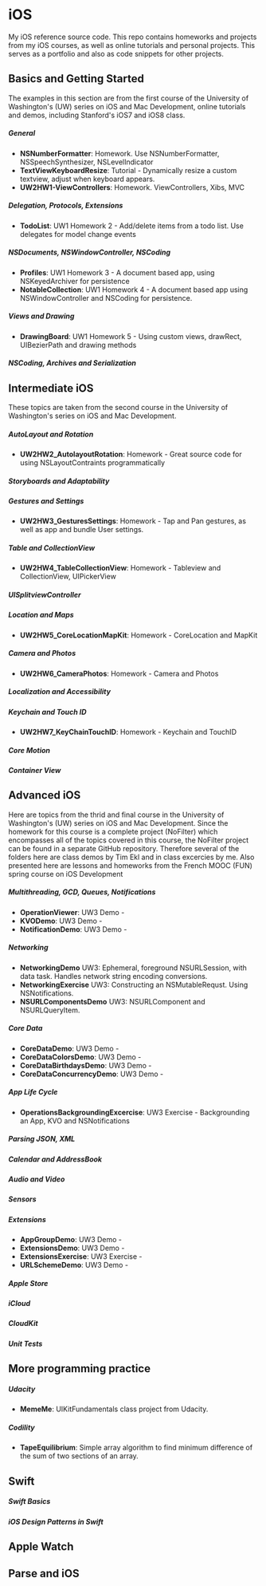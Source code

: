 # iOS
My iOS reference source code. This repo contains homeworks and projects from my iOS courses, as well as online tutorials and personal projects. This serves as a portfolio and also as code snippets for other projects. 

## Basics and Getting Started
The examples in this section are from the first course of the University of Washington's (UW) series on iOS and Mac Development, online tutorials and demos, including Stanford's iOS7 and iOS8 class.

##### General
- **NSNumberFormatter**: Homework. Use NSNumberFormatter, NSSpeechSynthesizer, NSLevelIndicator
- **TextViewKeyboardResize**: Tutorial - Dynamically resize a custom textview, adjust when keyboard appears.
- **UW2HW1-ViewControllers**: Homework. ViewControllers, Xibs, MVC

##### Delegation, Protocols, Extensions
- **TodoList**: UW1 Homework 2 - Add/delete items from a todo list. Use delegates for model change events

##### NSDocuments, NSWindowController, NSCoding
- **Profiles**: UW1 Homework 3 - A document based app, using NSKeyedArchiver for persistence
- **NotableCollection**: UW1 Homework 4 - A document based app using NSWindowController and NSCoding for persistence.

##### Views and Drawing
- **DrawingBoard**: UW1 Homework 5 - Using custom views, drawRect, UIBezierPath and drawing methods

##### NSCoding, Archives and Serialization

## Intermediate iOS
These topics are taken from the second course in the University of Washington's series on iOS and Mac Development.

##### AutoLayout and Rotation
- **UW2HW2_AutolayoutRotation**: Homework - Great source code for using NSLayoutContraints programmatically

##### Storyboards and Adaptability

##### Gestures and Settings
- **UW2HW3_GesturesSettings**: Homework - Tap and Pan gestures, as well as app and bundle User settings.

##### Table and CollectionView
- **UW2HW4_TableCollectionView**: Homework - Tableview and CollectionView, UIPickerView

##### UISplitviewController
##### Location and Maps
- **UW2HW5_CoreLocationMapKit**: Homework - CoreLocation and MapKit

##### Camera and Photos
- **UW2HW6_CameraPhotos**: Homework - Camera and Photos

##### Localization and Accessibility

##### Keychain and Touch ID
- **UW2HW7_KeyChainTouchID**: Homework - Keychain and TouchID

##### Core Motion

##### Container View

## Advanced iOS
Here are topics from the thrid and final course in the University of Washington's (UW) series on iOS and Mac Development. Since the homework for this course is a complete project (NoFilter) which encompasses all of the topics covered in this course, the NoFilter project can be found in a separate GitHub repository. Therefore several of the folders here are class demos by Tim Ekl and in class excercies by me. Also presented here are lessons and homeworks from the French MOOC (FUN) spring course on iOS Development

##### Multithreading, GCD, Queues, Notifications
- **OperationViewer**: UW3 Demo - 
- **KVODemo**: UW3 Demo - 
- **NotificationDemo**: UW3 Demo - 

##### Networking
- **NetworkingDemo** UW3: Ephemeral, foreground NSURLSession, with data task. Handles network string encoding conversions.
- **NetworkingExercise** UW3: Constructing an NSMutableRequst. Using NSNotifications.
- **NSURLComponentsDemo** UW3: NSURLComponent and NSURLQueryItem.

##### Core Data
- **CoreDataDemo**: UW3 Demo - 
- **CoreDataColorsDemo**: UW3 Demo - 
- **CoreDataBirthdaysDemo**: UW3 Demo -
- **CoreDataConcurrencyDemo**: UW3 Demo - 

##### App Life Cycle
- **OperationsBackgroundingExcercise**: UW3 Exercise - Backgrounding an App, KVO and NSNotifications

##### Parsing JSON, XML

##### Calendar and AddressBook

##### Audio and Video

##### Sensors

##### Extensions

- **AppGroupDemo**: UW3 Demo - 
- **ExtensionsDemo**: UW3 Demo - 
- **ExtensionsExercise**: UW3 Exercise - 
- **URLSchemeDemo**: UW3 Demo - 

##### Apple Store
##### iCloud
##### CloudKit
##### Unit Tests

## More programming practice

##### Udacity
- **MemeMe**: UIKitFundamentals class project from Udacity.

##### Codility
- **TapeEquilibrium**: Simple array algorithm to find minimum difference of the sum of two sections of an array. 


## Swift 
##### Swift Basics
##### iOS Design Patterns in Swift

## Apple Watch

## Parse and iOS


